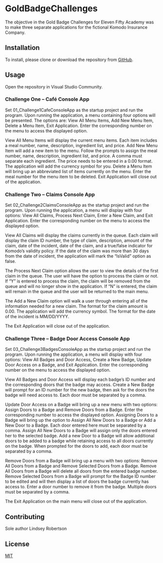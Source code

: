 ﻿# GoldBadgeChallenges

The objective in the Gold Badge Challenges for Eleven Fifty Academy was to make three separate applications for the fictional Komodo Insurance Company. 

## Installation
To install, please clone or download the repository from  [GitHub](https://https://github.com/LJRobertson/GoldBadgeChallenges).


## Usage

Open the repository in Visual Studio Community. 

### Challenge One – Café Console App

Set 01_Challenge1CafeConsoleApp as the startup project and run the program. Upon running the application, a menu containing four options will be presented. The options are: View All Menu Items, Add New Menu Item, Delete a Menu Item, Exit Application. Enter the corresponding number on the menu to access the displayed option. 

View All Menu Items will display the current menu items. Each item includes a meal number, name, description, ingredient list, and price. Add New Menu Item will add a new item to the menu. Follow the prompts to assign the meal number, name, description, ingredient list, and price. A comma must separate each ingredient. The price needs to be entered in a 0.00 format. The application will add the currency symbol for you. Delete a Menu Item will bring up an abbreviated list of items currently on the menu. Enter the meal number for the menu item to be deleted. Exit Application will close out of the application.

### Challenge Two – Claims Console App

Set 02_Challenge2ClaimsConsoleApp as the startup project and run the program. Upon running the application, a menu will display with four options: View All Claims, Process Next Claim, Enter a New Claim, and Exit Application. Enter the corresponding number on the menu to access the displayed option.

View All Claims will display the claims currently in the queue. Each claim will display the claim ID number, the type of claim,  description, amount of the claim, date of the incident, date of the claim, and a true/false indicator for Komodo’s validity policy. If the date of the claim was more than 30 days from the date of incident, the application will mark the “IsValid” option as false. 

The Process Next Claim option allows the user to view the details of the first claim in the queue. The user will have the option to process the claim or not. If “Y” is entered to process the claim, the claim will be removed from the queue and will no longer show in the application. If “N” is entered, the claim will remain in the queue and the user will be returned to the main menu.

The Add a New Claim option will walk a user through entering all of the information needed for a new claim. The format for the claim amount is 0.00. The application will add the currency symbol. The format for the date of the incident is MM/DD/YYYY. 

The Exit Application will close out of the application.

### Challenge Three – Badge Door Access Console App

Set 03_Challenge3BadgesConsoleApp as the startup project and run the program. Upon running the application, a menu will display with four options: View All Badges and Door Access, Create a New Badge, Update Door Access on a Badge, and Exit Application. Enter the corresponding number on the menu to access the displayed option.

View All Badges and Door Access will display each badge’s ID number and the corresponding doors that the badge may access. Create a New Badge will prompt for an ID number for the new badge, then ask for the doors the badge will need access to. Each door must be separated by a comma.

Update Door Access on a Badge will bring up a new menu with two options: Assign Doors to a Badge and Remove Doors from a Badge. Enter the corresponding number to access the displayed option. Assigning Doors to a Badge will bring up the option to Assign All New Doors to a Badge or Add a New Door to a Badge. Each door entered here must be separated by a comma. Assign All New Doors to a Badge will assign only the doors entered her to the selected badge. Add a new Door to a Badge will allow additional doors to be added to a badge while retaining access to all doors currently on the badge. When prompted for the doors to add, each door must be separated by a comma.

Remove Doors from a Badge will bring up a menu with two options: Remove All Doors from a Badge and Remove Selected Doors from a Badge. Remove All Doors from a Badge will delete all doors from the entered badge number. Remove Selected Doors from a Badge will prompt for the Badge ID number to be edited and will then display a list of doors the badge currently has access to. Enter a door number to remove it from the badge. Multiple doors must be separated by a comma.

The Exit Application on the main menu will close out of the application.


## Contributing
Sole author Lindsey Robertson

## License

[MIT](https://github.com/LJRobertson/GoldBadgeChallenges/blob/main/license.MD)

